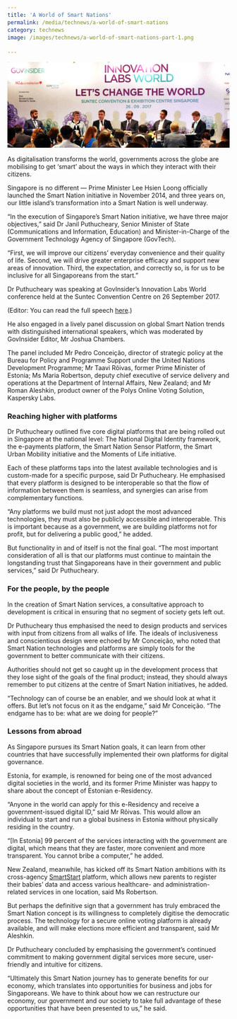 ```yaml
---
title: 'A World of Smart Nations'
permalink: /media/technews/a-world-of-smart-nations
category: technews
image: /images/technews/a-world-of-smart-nations-part-1.png

---
```



![a world of smart nations](/images/technews/a-world-of-smart-nations-part-1.png)

As digitalisation transforms the world, governments across the globe are mobilising to get ‘smart’ about the ways in which they interact with their citizens.

Singapore is no different — Prime Minister Lee Hsien Loong officially launched the Smart Nation initiative in November 2014, and three years on, our little island’s transformation into a Smart Nation is well underway.

“In the execution of Singapore’s Smart Nation initiative, we have three major objectives,” said Dr Janil Puthucheary, Senior Minister of State (Communications and Information, Education) and Minister-in-Charge of the Government Technology Agency of Singapore (GovTech).

“First, we will improve our citizens’ everyday convenience and their quality of life. Second, we will drive greater enterprise efficacy and support new areas of innovation. Third, the expectation, and correctly so, is for us to be inclusive for all Singaporeans from the start.”

Dr Puthucheary was speaking at GovInsider’s Innovation Labs World conference held at the Suntec Convention Centre on 26 September 2017.

(Editor: You can read the full speech [here](https://www.tech.gov.sg/media-room/speeches/2017/09/opening-goh-address-by-dr-janil-puthucheary-for-govinsider-innovation-labs-world-conference-2017).)

He also engaged in a lively panel discussion on global Smart Nation trends with distinguished international speakers, which was moderated by GovInsider Editor, Mr Joshua Chambers.

The panel included Mr Pedro Conceição, director of strategic policy at the Bureau for Policy and Programme Support under the United Nations Development Programme; Mr Taavi Rõivas, former Prime Minister of Estonia; Ms Maria Robertson, deputy chief executive of service delivery and operations at the Department of Internal Affairs, New Zealand; and Mr Roman Aleshkin, product owner of the Polys Online Voting Solution, Kaspersky Labs.

### **Reaching higher with platforms**
Dr Puthucheary outlined five core digital platforms that are being rolled out in Singapore at the national level: The National Digital Identity framework, the e-payments platform, the Smart Nation Sensor Platform, the Smart Urban Mobility initiative and the Moments of Life initiative.

Each of these platforms taps into the latest available technologies and is custom-made for a specific purpose, said Dr Puthucheary. He emphasised that every platform is designed to be interoperable so that the flow of information between them is seamless, and synergies can arise from complementary functions.

“Any platforms we build must not just adopt the most advanced technologies, they must also be publicly accessible and interoperable. This is important because as a government, we are building platforms not for profit, but for delivering a public good,” he added.

But functionality in and of itself is not the final goal. “The most important consideration of all is that our platforms must continue to maintain the longstanding trust that Singaporeans have in their government and public services,” said Dr Puthucheary.

### **For the people, by the people**
In the creation of Smart Nation services, a consultative approach to development is critical in ensuring that no segment of society gets left out.

Dr Puthucheary thus emphasised the need to design products and services with input from citizens from all walks of life.
The ideals of inclusiveness and conscientious design were echoed by Mr Conceição, who noted that Smart Nation technologies and platforms are simply tools for the government to better communicate with their citizens.

Authorities should not get so caught up in the development process that they lose sight of the goals of the final product; instead, they should always remember to put citizens at the centre of Smart Nation initiatives, he added.  

“Technology can of course be an enabler, and we should look at what it offers. But let’s not focus on it as the endgame,” said Mr Conceição. “The endgame has to be: what are we doing for people?”

### **Lessons from abroad**
As Singapore pursues its Smart Nation goals, it can learn from other countries that have successfully implemented their own platforms for digital governance.

Estonia, for example, is renowned for being one of the most advanced digital societies in the world, and its former Prime Minister was happy to share about the concept of Estonian e-Residency.

“Anyone in the world can apply for this e-Residency and receive a government-issued digital ID,” said Mr Rõivas. This would allow an individual to start and run a global business in Estonia without physically residing in the country.

“[In Estonia] 99 percent of the services interacting with the government are digital, which means that they are faster, more convenient and more transparent. You cannot bribe a computer,” he added.

New Zealand, meanwhile, has kicked off its Smart Nation ambitions with its cross-agency [SmartStart](https://smartstart.services.govt.nz/) platform, which allows new parents to register their babies’ data and access various healthcare- and administration-related services in one location, said Ms Robertson.

But perhaps the definitive sign that a government has truly embraced the Smart Nation concept is its willingness to completely digitise the democratic process. The technology for a secure online voting platform is already available, and will make elections more efficient and transparent, said Mr Aleshkin.

Dr Puthucheary concluded by emphasising the government’s continued commitment to making government digital services more secure, user-friendly and intuitive for citizens.

“Ultimately this Smart Nation journey has to generate benefits for our economy, which translates into opportunities for business and jobs for Singaporeans. We have to think about how we can restructure our economy, our government and our society to take full advantage of these opportunities that have been presented to us,” he said.  
